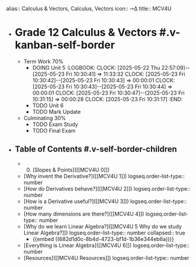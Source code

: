 alias:: Calculus & Vectors, Calculus, Vectors
icon:: ⇀∆
title:: MCV4U

- # Grade 12 Calculus & Vectors #.v-kanban-self-border
	- Term Work 70%
		- DOING Unit 5
		  :LOGBOOK:
		  CLOCK: [2025-05-22 Thu 22:57:09]--[2025-05-23 Fri 10:30:41] =>  11:33:32
		  CLOCK: [2025-05-23 Fri 10:30:42]--[2025-05-23 Fri 10:30:43] =>  00:00:01
		  CLOCK: [2025-05-23 Fri 10:30:43]--[2025-05-23 Fri 10:30:44] =>  00:00:01
		  CLOCK: [2025-05-23 Fri 10:30:47]--[2025-05-23 Fri 10:31:15] =>  00:00:28
		  CLOCK: [2025-05-23 Fri 10:31:17]
		  :END:
		- TODO Unit 6
		- TODO Mark Update
	- Culminating 30%
		- TODO Exam Study
		- TODO Final Exam
- ## Table of Contents #.v-self-border-children
	- 0. [Slopes & Points]([[MCV4U 0]])
	- [Why invent the Derivative?]([[MCV4U 1]])
	  logseq.order-list-type:: number
	- [How do Derivatives behave?]([[MCV4U 2]])
	  logseq.order-list-type:: number
	- [How is a Derivative useful?]([[MCV4U 3]])
	  logseq.order-list-type:: number
	- [How many dimensions are there?]([[MCV4U 4]])
	  logseq.order-list-type:: number
	- [Why do we learn Linear Algebra?]([[MCV4U 5 Why do we study Linear Algebra?]])
	  logseq.order-list-type:: number
	  collapsed:: true
		- {{embed ((682d1d0c-8b4d-4723-bf1d-1b36e344eb6a))}}
	- [Everything is Linear Algebra]([[MCV4U 6]])
	  logseq.order-list-type:: number
	- [Resources]([[MCV4U Resources]])
	  logseq.order-list-type:: number